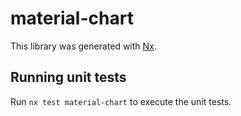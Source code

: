 # material-chart

This library was generated with [Nx](https://nx.dev).

## Running unit tests

Run `nx test material-chart` to execute the unit tests.
